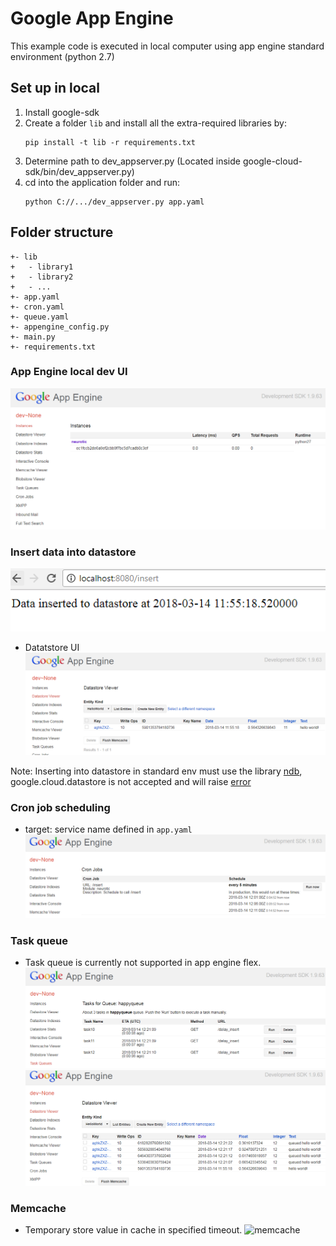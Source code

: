 # Google App Engine

This example code is executed in local computer using app engine standard environment (python 2.7)

## Set up in local
1. Install google-sdk
2. Create a folder `lib` and install all the extra-required libraries by:
   ```
   pip install -t lib -r requirements.txt
   ```
3. Determine path to dev_appserver.py (Located inside google-cloud-sdk/bin/dev_appserver.py)
4. cd into the application folder and run:
   ```
   python C://.../dev_appserver.py app.yaml
   ```

## Folder structure
```
+- lib
+   - library1 
+   - library2
+   - ...
+- app.yaml
+- cron.yaml
+- queue.yaml
+- appengine_config.py
+- main.py
+- requirements.txt
```

### App Engine local dev UI
![local ui](https://github.com/neurotichl/GCP/raw/master/img/local_gae1.PNG)

### Insert data into datastore
![call API](https://github.com/neurotichl/GCP/raw/master/img/local_gae2.PNG)
- Datatstore UI
![datastore](https://github.com/neurotichl/GCP/raw/master/img/local_gae_datastore.PNG)

Note: Inserting into datastore in standard env must use the library [ndb](https://cloud.google.com/appengine/docs/standard/python/ndb/), google.cloud.datastore is not accepted and will raise [error](https://github.com/GoogleCloudPlatform/python-docs-samples/issues/1235) 


### Cron job scheduling
- target: service name defined in `app.yaml`
![cron](https://github.com/neurotichl/GCP/raw/master/img/local_gae_cron.PNG)

### Task queue
- Task queue is currently not supported in app engine flex.
![queue](https://github.com/neurotichl/GCP/raw/master/img/local_gae_queue.PNG)
![queue2](https://github.com/neurotichl/GCP/raw/master/img/local_gae_queue2.PNG)

### Memcache
- Temporary store value in cache in specified timeout.
![memcache](https://github.com/neurotichl/GCP/raw/master/img/memcache.gif)
